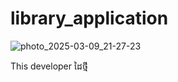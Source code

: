 # library_application


![photo_2025-03-09_21-27-23](https://github.com/user-attachments/assets/4d3762a4-aa73-46da-a550-d68db908a94e)

This developer ដៃថ្មី
